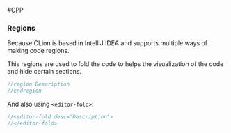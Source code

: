 #CPP 

### Regions

Because CLion is based in IntelliJ IDEA and supports.multiple ways of making code regions. 

This regions are used to fold the code to helps the visualization of the code and hide certain sections.


```cpp
//region Description
//endregion
```
And also using `<editor-fold>`: 

```cpp
//<editor-fold desc="Description">
//</editor-fold>
```